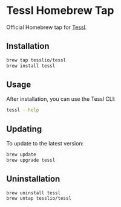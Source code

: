 # Tessl Homebrew Tap

Official Homebrew tap for [Tessl](https://tessl.io).

## Installation

```bash
brew tap tesslio/tessl
brew install tessl
```

## Usage

After installation, you can use the Tessl CLI:

```bash
tessl --help
```

## Updating

To update to the latest version:

```bash
brew update
brew upgrade tessl
```

## Uninstallation

```bash
brew uninstall tessl
brew untap tesslio/tessl
```
